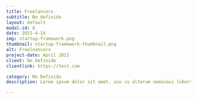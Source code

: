 ```yaml
---
title: Freelancers
subtitle: No definido
layout: default
modal-id: 8
date: 2021-4-14
img: startup-framework.png
thumbnail: startup-framework-thumbnail.png
alt: Freelnancers
project-date: April 2021
client: No Definido
clientlink: https://test.com

category: No Definido
description: Lorem ipsum dolor sit amet, usu cu alterum nominavi lobortis. At duo novum diceret. Tantas apeirian vix et, usu sanctus postulant inciderint ut, populo diceret necessitatibus in vim. Cu eum dicam feugiat noluisse.

---
```

